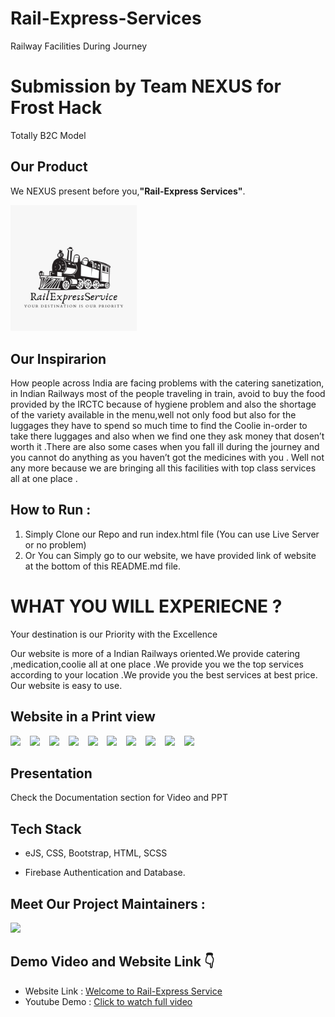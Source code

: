 # Rail-Express-Services
Railway Facilities During Journey

# Submission by Team NEXUS for Frost Hack

Totally B2C Model

<h2 align= "left"><b>Our Product</b></h2>

We NEXUS present before you,<b>"Rail-Express Services"</b>.

<img width=40% src="Screenshots/logo.jpeg"> &ensp;


## Our Inspirarion
How people across India are facing problems with the catering sanetization, in Indian Railways most of the people traveling in train, avoid to buy the food provided by the IRCTC because of hygiene problem and also the shortage of the variety available in the menu,well not only food but also for the luggages they have to spend so much time to find the Coolie in-order to take there luggages and also when we find one they ask money that dosen’t worth it .There are also some cases when you fall ill during the journey and you cannot do anything as you haven’t got the medicines with you .
Well not any more because we are bringing all this facilities with top class services all at one place .

## How to Run :
1. Simply Clone our Repo and run index.html file (You can use Live Server or no problem)
2. Or You can Simply go to our website, we have provided link of website at the bottom of this README.md file.
 

# WHAT YOU WILL EXPERIECNE ?
Your destination is our Priority with the Excellence

Our website is more of a Indian Railways oriented.We provide catering ,medication,coolie all at one place .We provide you we the top services according to your location .We provide you the best services at best price. Our website is easy to use.

<h2 align= "left"><b>Website in a Print view</b></h2>

<p align="left">  

<img width=40% src="Screenshots/1.jpeg"> &ensp;
<img width=40% src="Screenshots/2.jpeg"> &ensp;
<img width=40% src="Screenshots/3.jpeg"> &ensp;
<img width=40% src="Screenshots/4.jpeg"> &ensp;
<img width=40% src="Screenshots/5.jpeg"> &ensp;
<img width=40% src="Screenshots/6.jpeg"> &ensp;
<img width=40% src="Screenshots/7.jpeg"> &ensp;
<img width=40% src="Screenshots/8.jpeg"> &ensp;
<img width=40% src="Screenshots/9.jpeg"> &ensp;
<img width=40% src="Screenshots/10.jpeg"> &ensp;


## Presentation 
Check the Documentation section for Video and PPT


## Tech Stack

- eJS, CSS, Bootstrap, HTML, SCSS

- Firebase Authentication and Database.

<h2 align= "left"><b>Meet Our Project Maintainers :</b></h2>
<p align="left">
  <img width=70% src="Screenshots/team.jpeg"> &ensp;
  
  <h2 align= "left"><b>Demo Video and Website Link 👇</b></h2>

- Website Link : <a href="https://rail-express-service.netlify.app/" target="_blank">Welcome to Rail-Express Service</a>
- Youtube Demo : <a href="">Click to watch full video</a>
